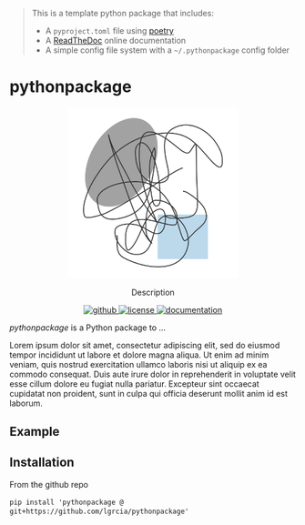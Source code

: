 > This is a template python package that includes:
> -  A `pyproject.toml` file using [poetry](https://python-poetry.org/)
> - A [ReadTheDoc](https://readthedocs.org/) online documentation
> - A simple config file system with a `~/.pythonpackage` config folder


# pythonpackage

<p align="center" style="margin-bottom:0px">
    <img src="docs/_static//blank.svg" width="300">
</p>

<p align="center">
  Description
  <br>
  <p align="center">
    <a href="https://github.com/lgrcia/pythonpackage">
      <img src="https://img.shields.io/badge/github-lgrcia/pythonpackage-blue.svg?style=flat" alt="github"/>
    </a>
    <a href="LICENCE">
      <img src="https://img.shields.io/badge/license-MIT-lightgray.svg?style=flat" alt="license"/>
    </a>
    <a href="https://pythonpackage.readthedocs.io">
      <img src="https://img.shields.io/badge/documentation-black.svg?style=flat" alt="documentation"/>
    </a>
  </p>
</p>

 *pythonpackage* is a Python package to ...

 Lorem ipsum dolor sit amet, consectetur adipiscing elit, sed do eiusmod tempor incididunt ut labore et dolore magna aliqua. Ut enim ad minim veniam, quis nostrud exercitation ullamco laboris nisi ut aliquip ex ea commodo consequat. Duis aute irure dolor in reprehenderit in voluptate velit esse cillum dolore eu fugiat nulla pariatur. Excepteur sint occaecat cupidatat non proident, sunt in culpa qui officia deserunt mollit anim id est laborum.

## Example

## Installation

From the github repo

```shell
pip install 'pythonpackage @ git+https://github.com/lgrcia/pythonpackage'
```